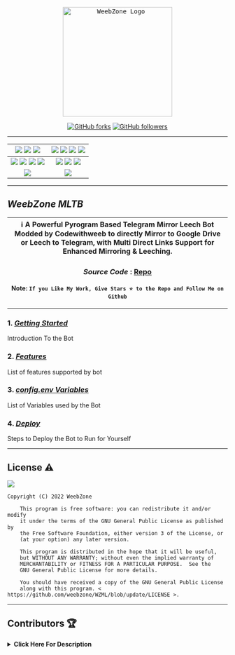 <p align="center">
    <a href="https://github.com/weebzone/WZML">
        <kbd>
            <img width="250" src="https://telegra.ph/file/496644cbabaeb916e3616.png" alt="WeebZone Logo">
        </kbd>
    </a>
</p>

<p align="center">
<div align=center>

[![GitHub forks](https://img.shields.io/github/forks/weebzone/WZML?style=social)](https://github.com/weebzone/WZML/fork)
[![GitHub followers](https://img.shields.io/github/followers/weebzone?style=social&label=weebzone%20Followers)](https://github.com/weebzone)

----

[![](https://img.shields.io/github/repo-size/weebzone/WZML?color=green&label=Repo%20Size&labelColor=292c3b)](#) [![](https://img.shields.io/github/commit-activity/m/weebzone/WZML?logo=github&labelColor=292c3b&label=Github%20Commits)](#) [![](https://img.shields.io/github/license/weebzone/WZML?style=flat&label=License&labelColor=292c3b)](#)|[![](https://img.shields.io/github/issues-raw/weebzone/WZML?style=flat&label=Open%20Issues&labelColor=292c3b)](#) [![](https://img.shields.io/github/issues-closed-raw/weebzone/WZML?style=flat&label=Closed%20Issues&labelColor=292c3b)](#) [![](https://img.shields.io/github/issues-pr-raw/weebzone/WZML?style=flat&label=Open%20Pull%20Requests&labelColor=292c3b)](#) [![](https://img.shields.io/github/issues-pr-closed-raw/weebzone/WZML?style=flat&label=Closed%20Pull%20Requests&labelColor=292c3b)](#)
:---:|:---:|
[![](https://img.shields.io/github/languages/count/weebzone/WZML?style=flat&label=Total%20Languages&labelColor=292c3b&color=blueviolet)](#) [![](https://img.shields.io/github/languages/top/weebzone/WZML?style=flat&logo=python&labelColor=292c3b)](#) [![](https://img.shields.io/github/last-commit/weebzone/WZML?style=flat&label=Last%20Commit&labelColor=292c3b&color=important)](#) [![](https://badgen.net/github/branches/weebzone/WZML?label=Total%20Branches&labelColor=292c3b)](#)|[![](https://img.shields.io/github/forks/weebzone/WZML?style=flat&logo=github&label=Forks&labelColor=292c3b&color=critical)](#) [![](https://img.shields.io/github/stars/weebzone/WZML?style=flat&logo=github&label=Stars&labelColor=292c3b&color=yellow)](#) [![](https://badgen.net/docker/pulls/codewithweeb/weebzone?icon=docker&label=Pulls&labelColor=292c3b&color=blue)](#)
[![](https://img.shields.io/badge/Telegram%20Channel-Join-9cf?style=for-the-badge&logo=telegram&logoColor=blue&style=flat&labelColor=292c3b)](https://t.me/WeebZone_updates) |[![](https://img.shields.io/badge/Support%20Group-Join-9cf?style=for-the-badge&logo=telegram&logoColor=blue&style=flat&labelColor=292c3b)](https://t.me/WeebZ) |

</div>

----

## ***WeebZone MLTB***

<div align=center>

ℹ️ A Powerful Pyrogram Based Telegram Mirror Leech Bot Modded by Codewithweeb to directly Mirror to Google Drive or Leech to Telegram, with Multi Direct Links Support for Enhanced Mirroring & Leeching.|
---|
    
### ***Source Code*** : [Repo](https://github.com/weebzone/WZML)

#### Note: `If you Like My Work, Give Stars ⭐ to the Repo and Follow Me on Github`
    
----
</div>
</p>

### 1. [***Getting Started***](https://github.com/weebzone/WZML/wiki/Getting-Started)
Introduction To the Bot

### 2. [***Features***](https://github.com/weebzone/WZML/wiki/Features)
List of features supported by bot

### 3. [***config.env Variables***](https://github.com/weebzone/WZML/wiki/Setting-up-the-config.env-file)
List of Variables used by the Bot

### 4. [***Deploy***](https://github.com/weebzone/WZML/wiki/Deployment)
Steps to Deploy the Bot to Run for Yourself

---

## License ⚠️

[![](https://www.gnu.org/graphics/gplv3-with-text-136x68.png)](https://www.gnu.org/licenses/gpl-3.0.html)

```text
Copyright (C) 2022 WeebZone

    This program is free software: you can redistribute it and/or modify
    it under the terms of the GNU General Public License as published by
    the Free Software Foundation, either version 3 of the License, or
    (at your option) any later version.

    This program is distributed in the hope that it will be useful,
    but WITHOUT ANY WARRANTY; without even the implied warranty of
    MERCHANTABILITY or FITNESS FOR A PARTICULAR PURPOSE.  See the
    GNU General Public License for more details.

    You should have received a copy of the GNU General Public License
    along with this program. < https://github.com/weebzone/WZML/blob/update/LICENSE >.
```

---

## Contributors 🏆
<details>
    <summary><b>Click Here For Description</b></summary>

|![](https://avatars.githubusercontent.com/u/113664541)|![](https://avatars.githubusercontent.com/u/77075674)|![](https://avatars.githubusercontent.com/u/94453305)|![](https://avatars.githubusercontent.com/u/56303690)|![](https://avatars.githubusercontent.com/u/91935990)|![](https://avatars.githubusercontent.com/u/80155750)|
|---|---|---|---|---|---|
|[`CodeWithWeeb`](https://github.com/weebzone)|[`Anasty17`](https://github.com/anasty17)|[`Ajay Choudhary`](https://github.com/ajay0916) |[`Arshsisodiya`](https://github.com/arshsisodiya/helios-mirror) |[`ToxyTech`](https://github.com/dipeshpatil123)|[`MysterySD`](https://github.com/5MysterySD)|[`WOODcraft`](https://github.com/angel-loveyou)| 
| `me` add modules and fixes & many more|Base Repo|For suggestion & fixing| For there BOT_PM and LOG feature| For Task Limit| For Help and PIXIBAY Support|`me` add modules and text Modify emoji & many more

</details>

